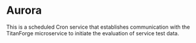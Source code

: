 # Aurora
This is a scheduled Cron service that establishes communication with the TitanForge microservice to initiate the evaluation of service test data.
